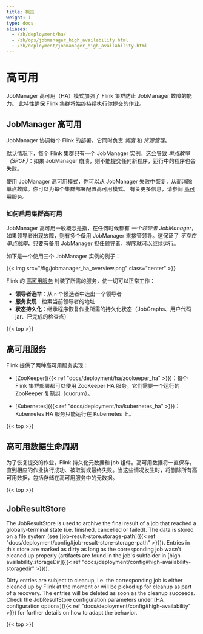 ```yaml
---
title: 概览
weight: 1
type: docs
aliases:
  - /zh/deployment/ha/
  - /zh/ops/jobmanager_high_availability.html
  - /zh/deployment/jobmanager_high_availability.html
---
```

<!--
Licensed to the Apache Software Foundation (ASF) under one
or more contributor license agreements.  See the NOTICE file
distributed with this work for additional information
regarding copyright ownership.  The ASF licenses this file
to you under the Apache License, Version 2.0 (the
"License"); you may not use this file except in compliance
with the License.  You may obtain a copy of the License at

  http://www.apache.org/licenses/LICENSE-2.0

Unless required by applicable law or agreed to in writing,
software distributed under the License is distributed on an
"AS IS" BASIS, WITHOUT WARRANTIES OR CONDITIONS OF ANY
KIND, either express or implied.  See the License for the
specific language governing permissions and limitations
under the License.
-->

# 高可用

JobManager 高可用（HA）模式加强了 Flink 集群防止 JobManager 故障的能力。
此特性确保 Flink 集群将始终持续执行你提交的作业。

## JobManager 高可用

JobManager 协调每个 Flink 的部署。它同时负责 *调度* 和 *资源管理*。

默认情况下，每个 Flink 集群只有一个 JobManager 实例。这会导致 *单点故障（SPOF）*：如果 JobManager 崩溃，则不能提交任何新程序，运行中的程序也会失败。

使用 JobManager 高可用模式，你可以从 JobManager 失败中恢复，从而消除单点故障。你可以为每个集群部署配置高可用模式。
有关更多信息，请参阅 [高可用服务](#high-availability-services)。

### 如何启用集群高可用

JobManager 高可用一般概念是指，在任何时候都有 *一个领导者 JobManager*，如果领导者出现故障，则有多个备用 JobManager 来接管领导。这保证了 *不存在单点故障*，只要有备用 JobManager 担任领导者，程序就可以继续运行。

如下是一个使用三个 JobManager 实例的例子：

{{< img src="/fig/jobmanager_ha_overview.png" class="center" >}}

Flink 的 [高可用服务](#high-availability-services) 封装了所需的服务，使一切可以正常工作：
* **领导者选举**：从 `n` 个候选者中选出一个领导者
* **服务发现**：检索当前领导者的地址
* **状态持久化**：继承程序恢复作业所需的持久化状态（JobGraphs、用户代码jar、已完成的检查点）

{{< top >}}

<a name="high-availability-services" />

## 高可用服务

Flink 提供了两种高可用服务实现：


* [ZooKeeper]({{< ref "docs/deployment/ha/zookeeper_ha" >}})：每个 Flink 集群部署都可以使用 ZooKeeper HA 服务。它们需要一个运行的 ZooKeeper 复制组（quorum）。

* [Kubernetes]({{< ref "docs/deployment/ha/kubernetes_ha" >}})：Kubernetes HA 服务只能运行在 Kubernetes 上。

{{< top >}}

## 高可用数据生命周期

为了恢复提交的作业，Flink 持久化元数据和 job 组件。高可用数据将一直保存，直到相应的作业执行成功、被取消或最终失败。当这些情况发生时，将删除所有高可用数据，包括存储在高可用服务中的元数据。

{{< top >}}

## JobResultStore

The JobResultStore is used to archive the final result of a job that reached a globally-terminal
state (i.e. finished, cancelled or failed). The data is stored on a file system (see
[job-result-store.storage-path]({{< ref "docs/deployment/config#job-result-store-storage-path" >}})).
Entries in this store are marked as dirty as long as the corresponding job wasn't cleaned up properly
(artifacts are found in the job's subfolder in [high-availability.storageDir]({{< ref "docs/deployment/config#high-availability-storagedir" >}})).

Dirty entries are subject to cleanup, i.e. the corresponding job is either cleaned up by Flink at
the moment or will be picked up for cleanup as part of a recovery. The entries will be deleted as
soon as the cleanup succeeds. Check the JobResultStore configuration parameters under
[HA configuration options]({{< ref "docs/deployment/config#high-availability" >}}) for further
details on how to adapt the behavior.

{{< top >}}
